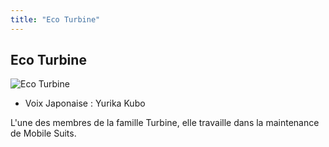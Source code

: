 ```yaml
---
title: "Eco Turbine"
---
```


Eco Turbine
-----------


![Eco Turbine](/images/stories/saga/g-tekketsu/persos/eco-turbine.png)
* Voix Japonaise : Yurika Kubo


L'une des membres de la famille Turbine, elle travaille dans la maintenance de Mobile Suits. 



